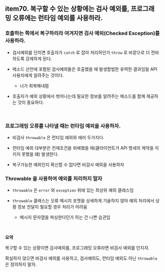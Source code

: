 


## item70. 복구할 수 있는 상황에는 검사 예외를, 프로그래밍 오류에는 런타임 예외를 사용하라.



### 호출하는 쪽에서 복구하리라 여겨지면 검사 예외(Checked Exception)를 사용하라.

- 검사예외를 던지면 호출자가 `catch` 로 잡아 처리하던가 `throw` 로 바깥으로 더 전바하도록 강제하게 된다.

- 메소드 선언에 포함된 검사예외들은 호출했을 때 발생할법한 유력한 결과임읠 API 사용자에게 알려주는 것이다.
	- 너가 회복해내렴

- 호출자가 예외 상황에서 벗어나는데 필요한 정보를 알려주는 메소드를 함께 제공하는 것이 중요하다.

<br>

### 프로그래밍 오류를 나타낼 때는 런타임 예외을 사용하자.

- 비검사 `throwable` 은 런타임 예외와 에러 두가지다.

- 런타임 예외 대부분은 전제조건을 위배했을 때(클라이언트가 API 명세의 제약을 지키지 못했을 떄) 발생한다.

- 복구가능한 예외인지 확신할 수 없다면 비검사 예외을 사용하자


### Throwable 을 사용하여 예외를 처리하지 말자

- `throwable` 은 `error` 와 `exception` 위에 있는 최상위 예외 클래스임

- `throwable` 클래스는 오류 메시지 포맷을 상세하게 기술하지 않아 예외 처리에서 상황 정보 전달이 필요할 경우 처리가 어려움
	- 메시지 문자열을 파싱한다던가 하는 건 나쁜 습관임


<br>

**요약**

복구할 수 있는 상황이면 검사예외를, 프로그래밍 오류라면 비검사 예외를 던지자.

확실하지 않으면 비검사 예외를 사용하고, 검사예외도, 런타임 예외도 아닌 `throwable` 은 정의하지 말자.

